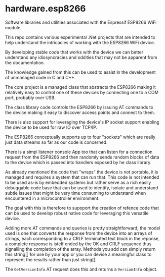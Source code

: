 # hardware.esp8266
Software libraries and utilities associated with the Espressif ESP8266 WiFi module.

This repo contains various experimental .Net projects that are intended to help understand the intricacies of working with the ESP8266 WiFi device.

By developing stable code that works with the device we can better understand any idiosyncracies and oddities that may not be apparent from the documentation.

The knowledge gained from this can be used to assist in the development of unmanaged code in C and C++.

The core project is a managed class that abstracts the ESP8266 making it relatively easy to control one of these devices by connecting one to a COM port, probably over USB.

The class library code controls the ESP8266 by issuing AT commands to the device making it easy to discover access points and connect to them.

There is also support for leveraging the device's IP socket support enabling the device to be used for raw IO over TCP/IP.

The ESP8266 conceptually supports up to four "sockets" which are really just data streams so far as our code is concerned.

There is a simpl listener console App too that can listen for a connection request from the ESP8266 and then randomly sends random blocks of data to the device which is passed into handlers exposed by he class library.

As already mentioned the code that "wraps" the device is not portable, it is managed and requires a system that can run that. This code is not intended to be used as-is by embedded systems but rather serve as a rich easily debuggable code base that can be used to identify, isolate and understand subtle issues that might be very time consuming to understand when encountered in a microcontroller environment.

The goal with this is therefore to supoport the creation of refence code that can be used to develop robust native code for leveraging this versatile device.

Adding more AT commands and queries is pretty straightforward, the model used is one that converts the response from the device into an arrays of strings, each corresponding to a CRLF terminated text block in the reponse, a complete response is istelf ended by the OK and CRLF sequence thus signalling the completion of the array. Methods you add can simply return this string[] for use by your app or you can devise a meaningful class to represent the results rather than just string[].

The `GetVersionInfo` AT request does this and returns a `VersionInfo` object.


